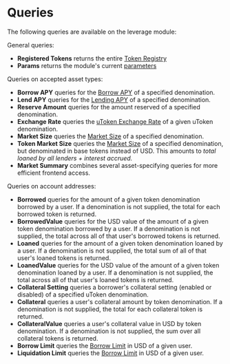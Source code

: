 # Queries

The following queries are available on the leverage module:

General queries:
- **Registered Tokens** returns the entire [Token Registry](02_state.md#Token-Registry)
- **Params** returns the module's current [parameters](07_params.md)

Queries on accepted asset types:
- **Borrow APY** queries for the [Borrow APY](01_concepts.md#Borrow-APY) of a specified denomination.
- **Lend APY** queries for the [Lending APY](01_concepts.md#Lending-APY) of a specified denomination.
- **Reserve Amount** queries for the amount reserved of a specified denomination.
- **Exchange Rate** queries the [uToken Exchange Rate](01_concepts.md#uToken-Exchange-Rate) of a given uToken denomination.
- **Market Size** queries the [Market Size](01_concepts.md#Market-Size) of a specified denomination.
- **Token Market Size** queries the [Market Size](01_concepts.md#Market-Size) of a specified denomination, but denominated in base tokens instead of USD. This amounts to _total loaned by all lenders + interest accrued._
- **Market Summary** combines several asset-specifying queries for more efficient frontend access.

Queries on account addresses:
- **Borrowed** queries for the amount of a given token denomination borrowed by a user. If a denomination is not supplied, the total for each borrowed token is returned.
- **BorrowedValue** queries for the USD value of the amount of a given token denomination borrowed by a user. If a denomination is not supplied, the total across all of that user's borrowed tokens is returned.
- **Loaned** queries for the amount  of a given token denomination loaned by a user. If a denomination is not supplied, the total sum of all of that user's loaned tokens is returned.
- **LoanedValue** queries for the USD value of the amount  of a given token denomination loaned by a user. If a denomination is not supplied, the total across all of that user's loaned tokens is returned.
- **Collateral Setting** queries a borrower's collateral setting (enabled or disabled) of a specified uToken denomination.
- **Collateral** queries a user's collateral amount by token denomination. If a denomination is not supplied, the total for each collateral token is returned.
- **CollateralValue** queries a user's collateral value in USD by token denomination. If a denomination is not supplied, the sum over all collateral tokens is returned.
- **Borrow Limit** queries the [Borrow Limit](01_concepts.md#Borrow-Limit) in USD of a given user.
- **Liquidation Limit** queries the [Borrow Limit](01_concepts.md#Liquidation-Limit) in USD of a given user.